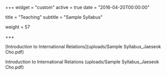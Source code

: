 +++
widget = "custom"
active = true
date = "2016-04-20T00:00:00"


title = "Teaching"
subtitle = "Sample Syllabus"



weight = 57

+++

[Introduction to International Relations](uploads/Sample Syllabus_Jaeseok Cho.pdf)




Introduction to International Relations (uploads/Sample Syllabus_Jaeseok Cho.pdf)

